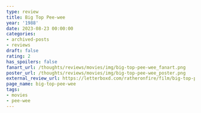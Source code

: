 ```yaml
---
type: review
title: Big Top Pee-wee
year: '1988'
date: 2023-08-23 00:00:00
categories:
- archived-posts
- reviews
draft: false
rating: 2
has_spoilers: false
fanart_url: /thoughts/reviews/movies/img/big-top-pee-wee_fanart.png
poster_url: /thoughts/reviews/movies/img/big-top-pee-wee_poster.png
external_review_url: https://letterboxd.com/ratheronfire/film/big-top-pee-wee/
page_name: big-top-pee-wee
tags:
- movies
- pee-wee
---
```


